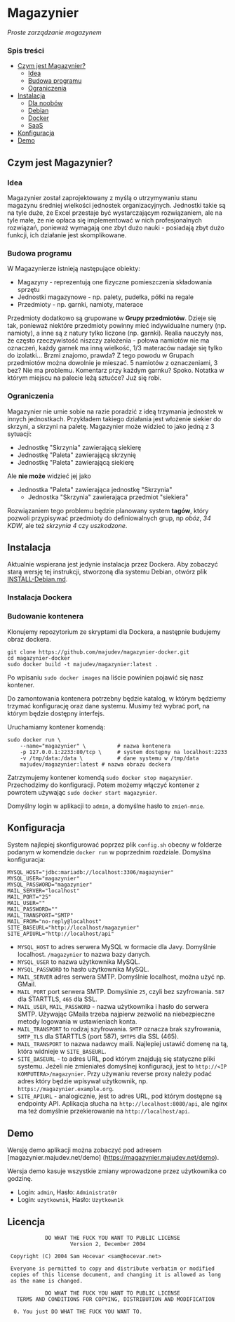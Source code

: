 # Magazynier
*Proste zarządzanie magazynem*

### Spis treści
* [Czym jest Magazynier?](#czym-jest-magazynier)
  * [Idea](#idea)
  * [Budowa programu](#budowa-programu)
  * [Ograniczenia](#ograniczenia)
* [Instalacja](#instalacja)
  * [Dla noobów](#dla-noobw)
  * [Debian](#debian)
  * [Docker](#docker)
  * [SaaS](#saas)
* [Konfiguracja](#konfiguracja)
* [Demo](#demo)

## Czym jest Magazynier?
### Idea
Magazynier został zaprojektowany z myślą o utrzymywaniu stanu magazynu średniej
wielkości jednostek organizacyjnych. Jednostki takie są na tyle duże, że Excel
przestaje być wystarczającym rozwiązaniem, ale na tyle małe, że nie opłaca się
implementować w nich profesjonalnych rozwiązań, ponieważ wymagają one zbyt dużo
nauki - posiadają zbyt dużo funkcji, ich działanie jest skomplikowane.

### Budowa programu
W Magazynierze istnieją następujące obiekty:
- Magazyny - reprezentują one fizyczne pomieszczenia składowania sprzętu
- Jednostki magazynowe - np. palety, pudełka, półki na regale
- Przedmioty - np. garnki, namioty, materace

Przedmioty dodatkowo są grupowane w **Grupy przedmiotów**. Dzieje się tak, ponieważ
niektóre przedmioty powinny mieć indywidualne numery (np. namioty), a inne są
z natury tylko liczone (np. garnki). Realia nauczyły nas, że często
rzeczywistość niszczy założenia - połowa namiotów nie ma oznaczeń, każdy
garnek ma inną wielkość, 1/3 materaców nadaje się tylko do izolatki... Brzmi
znajomo, prawda? Z tego powodu w Grupach przedmiotów można dowolnie je mieszać.
5 namiotów z oznaczeniami, 3 bez? Nie ma problemu. Komentarz przy każdym
garnku? Spoko. Notatka w którym miejscu na palecie leżą sztućce? Już się robi.

### Ograniczenia
Magazynier nie umie sobie na razie poradzić z ideą trzymania jednostek w innych
jednostkach. Przykładem takiego działania jest włożenie siekier do skrzyni,
a skrzyni na paletę. Magazynier może widzieć to jako jedną z 3 sytuacji:
- Jednostkę "Skrzynia" zawierającą siekierę
- Jednostkę "Paleta" zawierającą skrzynię
- Jednostkę "Paleta" zawierającą siekierę

Ale **nie może** widzieć jej jako
- Jednostka "Paleta" zawierająca jednostkę "Skrzynia"
  - Jednostka "Skrzynia" zawierająca przedmiot "siekiera"

Rozwiązaniem tego problemu będzie planowany system **tagów**, który pozwoli
przypisywać przedmioty do definiowalnych grup, np _obóz_, _34 KDW_, ale też
_skrzynia 4_ czy _uszkodzone_.

## Instalacja

Aktualnie wspierana jest jedynie instalacja przez Dockera. Aby zobaczyć
starą wersję tej instrukcji, stworzoną dla systemu Debian, otwórz plik
[INSTALL-Debian.md](INSTALL-Debian.md).

### Instalacja Dockera

### Budowanie kontenera
Klonujemy repozytorium ze skryptami dla Dockera, a następnie
budujemy obraz dockera.
```
git clone https://github.com/majudev/magazynier-docker.git
cd magazynier-docker
sudo docker build -t majudev/magazynier:latest .
```
Po wpisaniu `sudo docker images` na liście powinien pojawić się nasz
kontener.

Do zamontowania kontenera potrzebny będzie katalog, w którym będziemy
trzymać konfigurację oraz dane systemu. Musimy też wybrać port, na którym
będzie dostępny interfejs.

Uruchamiamy kontener komendą:
```
sudo docker run \
    --name="magazynier" \          # nazwa kontenera
    -p 127.0.0.1:2233:80/tcp \     # system dostępny na localhost:2233
    -v /tmp/data:/data \           # dane systemu w /tmp/data
    majudev/magazynier:latest # nazwa obrazu dockera
```
Zatrzymujemy kontener komendą `sudo docker stop magazynier`. Przechodzimy do
konfiguracji. Potem możemy włączyć kontener z powrotem używając
`sudo docker start magazynier`.

Domyślny login w aplikacji to `admin`, a domyślne hasło to `zmień-mnie`.

## Konfiguracja
System najlepiej skonfigurować poprzez plik `config.sh` obecny w folderze
podanym w komendzie `docker run` w poprzednim rozdziale.
Domyślna konfiguracja:
```
MYSQL_HOST="jdbc:mariadb://localhost:3306/magazynier"
MYSQL_USER="magazynier"
MYSQL_PASSWORD="magazynier"
MAIL_SERVER="localhost"
MAIL_PORT="25"
MAIL_USER=""
MAIL_PASSWORD=""
MAIL_TRANSPORT="SMTP"
MAIL_FROM="no-reply@localhost"
SITE_BASEURL="http://localhost/magazynier"
SITE_APIURL="http://localhost/api"
```
- `MYSQL_HOST` to adres serwera MySQL w formacie dla Javy. Domyślnie localhost.
`/magazynier` to nazwa bazy danych.
- `MYSQL_USER` to nazwa użytkownika MySQL.
- `MYSQL_PASSWORD` to hasło użytkownika MySQL.
- `MAIL_SERVER` adres serwera SMTP. Domyślnie localhost, można użyć np. GMail.
- `MAIL_PORT` port serwera SMTP. Domyślnie `25`, czyli bez szyfrowania.
`587` dla STARTTLS, `465` dla SSL.
- `MAIL_USER`, `MAIL_PASSWORD` - nazwa użytkownika i hasło do serwera SMTP.
Używając GMaila trzeba najpierw zezwolić na niebezpieczne metody logowania
w ustawieniach konta.
- `MAIL_TRANSPORT` to rodzaj szyfrowania. `SMTP` oznacza brak szyfrowania,
`SMTP_TLS` dla STARTTLS (port 587), `SMTPS` dla SSL (465).
- `MAIL_TRANSPORT` to nazwa nadawcy maili. Najlepiej ustawić domenę na tą,
która widnieje w `SITE_BASEURL`.
- `SITE_BASEURL` - to adres URL, pod którym znajdują się statyczne pliki systemu.
    Jeżeli nie zmieniałeś domyślnej konfiguracji, jest to
    `http://<IP KOMPUTERA>/magazynier`. Przy używaniu reverse proxy należy podać
    adres który będzie wpisywał użytkownik, np. `https://magazynier.example.org`.
- `SITE_APIURL` - analogicznie, jest to adres URL, pod którym dostępne są endpointy
  API. Aplikacja słucha na `http://localhost:8080/api`, ale nginx ma też domyślnie
  przekierowanie na `http://localhost/api`.

## Demo
Wersję demo aplikacji można zobaczyć pod adresem [magazynier.majudev.net/demo]
(https://magazynier.majudev.net/demo).

Wersja demo kasuje wszystkie zmiany wprowadzone przez użytkownika co godzinę.

* Login: `admin`, Hasło: `Administrat0r`
* Login: `uzytkownik`, Hasło: `Uzytkown1k`

## Licencja
```
            DO WHAT THE FUCK YOU WANT TO PUBLIC LICENSE
                    Version 2, December 2004

 Copyright (C) 2004 Sam Hocevar <sam@hocevar.net>

 Everyone is permitted to copy and distribute verbatim or modified
 copies of this license document, and changing it is allowed as long
 as the name is changed.

            DO WHAT THE FUCK YOU WANT TO PUBLIC LICENSE
   TERMS AND CONDITIONS FOR COPYING, DISTRIBUTION AND MODIFICATION

  0. You just DO WHAT THE FUCK YOU WANT TO.
  
  
```